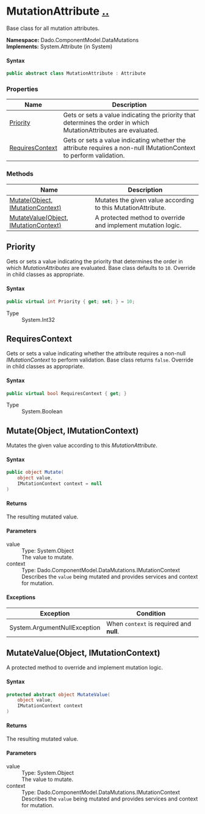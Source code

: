 # MutationAttribute [..](../README.md#documentation-index 'Documentation Index')

Base class for all mutation attributes.

**Namespace:** Dado.ComponentModel.DataMutations<br />
**Implements:** System.Attribute (in System)

#### Syntax

```csharp
public abstract class MutationAttribute : Attribute
```


### Properties

| Name | Description |
| ---- | ----------- |
| [Priority](#Priority) | Gets or sets a value indicating the priority that determines the order in which MutationAttributes are evaluated. |
| [RequiresContext](#RequiresContext) | Gets or sets a value indicating whether the attribute requires a non-null IMutationContext to perform validation. |


### Methods

| Name | Description |
| ---- | ----------- |
| [Mutate(Object, IMutationContext)](#MutateObjectIMutationContext) | Mutates the given value according to this MutationAttribute. |
| [MutateValue(Object, IMutationContext)](#MutateValueObjectIMutationContext) | A protected method to override and implement mutation logic. |


<a name='Priority'></a>
## Priority

Gets or sets a value indicating the priority that determines the order in which *MutationAttributes* are evaluated. Base class defaults to `10`. Override in child classes as appropriate.

#### Syntax

```csharp
public virtual int Priority { get; set; } = 10;
```

<dl>
	<dt>Type</dt>
	<dd>System.Int32</dd>
</dl>


<a name='RequiresContext'></a>
## RequiresContext

Gets or sets a value indicating whether the attribute requires a non-null *IMutationContext* to perform validation. Base class returns `false`. Override in child classes as appropriate.

#### Syntax

```csharp
public virtual bool RequiresContext { get; }
```

<dl>
	<dt>Type</dt>
	<dd>System.Boolean</dd>
</dl>


<a name='MutateObjectIMutationContext'></a>
## Mutate(Object, IMutationContext)

Mutates the given value according to this *MutationAttribute*.

#### Syntax

```csharp
public object Mutate(
	object value,
	IMutationContext context = null
)
```

#### Returns

The resulting mutated value.

#### Parameters

<dl>
	<dt>value</dt>
	<dd>Type: System.Object<br />The value to mutate.</dd>
	<dt>context</dt>
	<dd>Type: Dado.ComponentModel.DataMutations.IMutationContext<br />Describes the <code>value</code> being mutated and provides services and context for mutation.</dd>
</dl>

#### Exceptions

| Exception | Condition |
| --------- | --------- |
| System.ArgumentNullException | When `context` is required and **null**. |


<a name='MutateValueObjectIMutationContext'></a>
## MutateValue(Object, IMutationContext)

A protected method to override and implement mutation logic.

#### Syntax

```csharp
protected abstract object MutateValue(
	object value,
	IMutationContext context
)
```

#### Returns

The resulting mutated value.

#### Parameters

<dl>
	<dt>value</dt>
	<dd>Type: System.Object<br />The value to mutate.</dd>
	<dt>context</dt>
	<dd>Type: Dado.ComponentModel.DataMutations.IMutationContext<br />Describes the <code>value</code> being mutated and provides services and context for mutation.</dd>
</dl>
